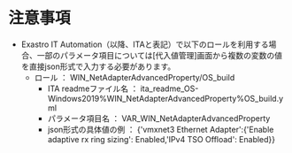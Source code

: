# 注意事項

* Exastro IT Automation（以降、ITAと表記）で以下のロールを利用する場合、一部のパラメータ項目については[代入値管理]画面から複数の変数の値を直接json形式で入力する必要があります。
  * ロール ： WIN_NetAdapterAdvancedProperty/OS_build  
    * ITA readmeファイル名 ： ita_readme_OS-Windows2019%WIN_NetAdapterAdvancedProperty%OS_build.yml  
    * パラメータ項目名 ： VAR_WIN_NetAdapterAdvancedProperty  
    * json形式の具体値の例 ： {'vmxnet3 Ethernet Adapter':{'Enable adaptive rx ring sizing': Enabled,'IPv4 TSO Offload': Enabled}}  
